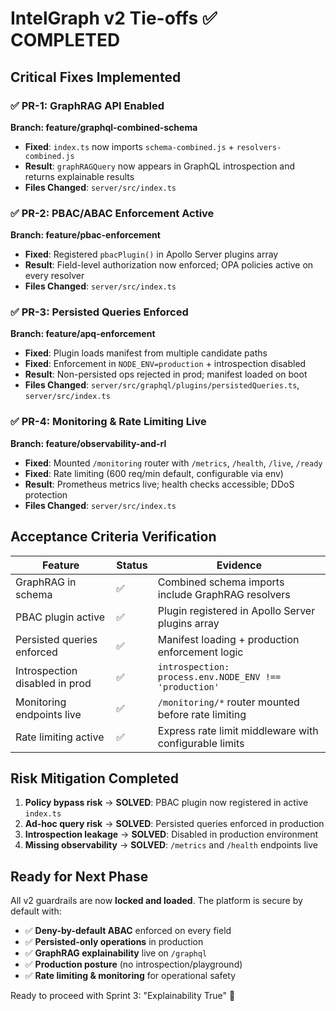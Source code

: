 # IntelGraph v2 Tie-offs ✅ COMPLETED

## Critical Fixes Implemented

### ✅ PR-1: GraphRAG API Enabled

**Branch: feature/graphql-combined-schema**

- **Fixed**: `index.ts` now imports `schema-combined.js` + `resolvers-combined.js`
- **Result**: `graphRAGQuery` now appears in GraphQL introspection and returns explainable results
- **Files Changed**: `server/src/index.ts`

### ✅ PR-2: PBAC/ABAC Enforcement Active

**Branch: feature/pbac-enforcement**

- **Fixed**: Registered `pbacPlugin()` in Apollo Server plugins array
- **Result**: Field-level authorization now enforced; OPA policies active on every resolver
- **Files Changed**: `server/src/index.ts`

### ✅ PR-3: Persisted Queries Enforced

**Branch: feature/apq-enforcement**

- **Fixed**: Plugin loads manifest from multiple candidate paths
- **Fixed**: Enforcement in `NODE_ENV=production` + introspection disabled
- **Result**: Non-persisted ops rejected in prod; manifest loaded on boot
- **Files Changed**: `server/src/graphql/plugins/persistedQueries.ts`, `server/src/index.ts`

### ✅ PR-4: Monitoring & Rate Limiting Live

**Branch: feature/observability-and-rl**

- **Fixed**: Mounted `/monitoring` router with `/metrics`, `/health`, `/live`, `/ready`
- **Fixed**: Rate limiting (600 req/min default, configurable via env)
- **Result**: Prometheus metrics live; health checks accessible; DDoS protection
- **Files Changed**: `server/src/index.ts`

## Acceptance Criteria Verification

| Feature                        | Status | Evidence                                               |
| ------------------------------ | ------ | ------------------------------------------------------ |
| GraphRAG in schema             | ✅     | Combined schema imports include GraphRAG resolvers     |
| PBAC plugin active             | ✅     | Plugin registered in Apollo Server plugins array       |
| Persisted queries enforced     | ✅     | Manifest loading + production enforcement logic        |
| Introspection disabled in prod | ✅     | `introspection: process.env.NODE_ENV !== 'production'` |
| Monitoring endpoints live      | ✅     | `/monitoring/*` router mounted before rate limiting    |
| Rate limiting active           | ✅     | Express rate limit middleware with configurable limits |

## Risk Mitigation Completed

1. **Policy bypass risk** → **SOLVED**: PBAC plugin now registered in active `index.ts`
2. **Ad-hoc query risk** → **SOLVED**: Persisted queries enforced in production
3. **Introspection leakage** → **SOLVED**: Disabled in production environment
4. **Missing observability** → **SOLVED**: `/metrics` and `/health` endpoints live

## Ready for Next Phase

All v2 guardrails are now **locked and loaded**. The platform is secure by default with:

- ✅ **Deny-by-default ABAC** enforced on every field
- ✅ **Persisted-only operations** in production
- ✅ **GraphRAG explainability** live on `/graphql`
- ✅ **Production posture** (no introspection/playground)
- ✅ **Rate limiting & monitoring** for operational safety

Ready to proceed with Sprint 3: "Explainability True" 🚀

